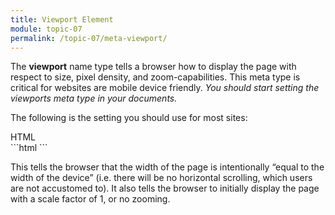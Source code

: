 ```yaml
---
title: Viewport Element
module: topic-07
permalink: /topic-07/meta-viewport/
---
```


<div class="divider-heading"></div>

The **viewport** name type tells a browser how to display the page with respect to size, pixel density, and zoom-capabilities. This meta type is critical for websites are mobile device friendly. _You should start setting the viewports meta type in your documents._

The following is the setting you should use for most sites:

<div class="code-heading">
  <span class="html">HTML</span>
</div>
```html
<meta name="viewport" content="width=device-width, initial-scale=1.0">
```

This tells the browser that the width of the page is intentionally “equal to the width of the device” (i.e. there will be no horizontal scrolling, which users are not accustomed to). It also tells the browser to initially display the page with a scale factor of 1, or no zooming.

